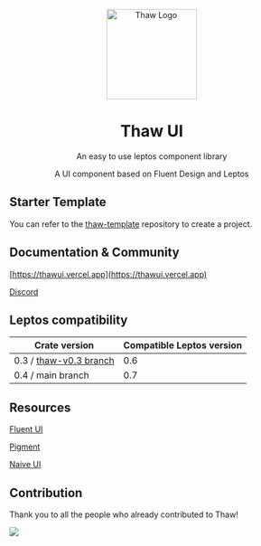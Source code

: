 <p align="center" >
    <img src="https://raw.githubusercontent.com/thaw-ui/thaw/main/logo.svg" alt="Thaw Logo" width="160px"/>
</p>
<h1 align="center">Thaw UI</h1>
<p align="center">An easy to use leptos component library</p>
<p align="center">A UI component based on Fluent Design and Leptos</p>

## Starter Template

You can refer to the [thaw-template](https://github.com/thaw-ui/thaw-template) repository to create a project.

## Documentation & Community

[https://thawui.vercel.app](https://thawui.vercel.app)

[Discord](https://discord.gg/VwtS7b8c)

## Leptos compatibility

| Crate version                                                            | Compatible Leptos version |
| ------------------------------------------------------------------------ | ------------------------- |
| 0.3 / [thaw-v0.3 branch](https://github.com/thaw-ui/thaw/tree/thaw-v0.3) | 0.6                       |
| 0.4 / main branch                                                        | 0.7                       |

## Resources

[Fluent UI](https://react.fluentui.dev)

[Pigment](https://github.com/kobaltedev/pigment)

[Naive UI](https://github.com/tusen-ai/naive-ui)

## Contribution

Thank you to all the people who already contributed to Thaw!

<a href="https://github.com/thaw-ui/thaw/graphs/contributors">
  <img src="https://contrib.rocks/image?repo=thaw-ui/thaw" />
</a>
